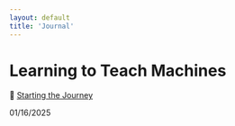 ```yaml
---
layout: default
title: 'Journal'
---
```


# Learning to Teach Machines

<!--📝 [First Project](/2025-01-First-Project.html)-->

📝 [Starting the Journey](/2025-01-Start.html)

01/16/2025
